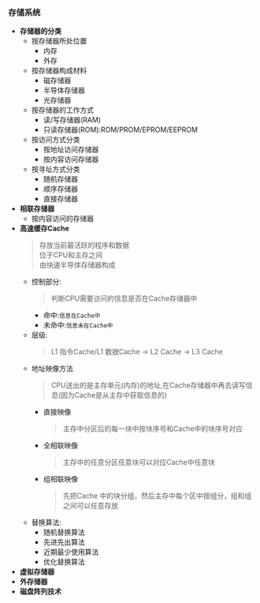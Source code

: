 ### 存储系统
  + **存储器的分类**
    + 按存储器所处位置
      + 内存
      + 外存
    + 按存储器构成材料
      + 磁存储器
      + 半导体存储器
      + 光存储器
    + 按存储器的工作方式
      + 读/写存储器(RAM)
      + 只读存储器(ROM):ROM/PROM/EPROM/EEPROM
    + 按访问方式分类
      + 按地址访问存储器
      + 按内容访问存储器
    + 按寻址方式分类
      + 随机存储器
      + 顺序存储器
      + 直接存储器
  + **相联存储器**
    + 按内容访问的存储器
  + **高速缓存Cache**
    > 存放当前最活跃的程序和数据</br>
    位于CPU和主存之间</br>
    由快速半导体存储器构成
    + 控制部分:
      > 判断CPU需要访问的信息是否在Cache存储器中
        + 命中:`信息在Cache中`
        + 未命中:`信息未在Cache中`
    + 层级:
      > L1 指令Cache/L1 数据Cache -> L2 Cache -> L3 Cache
    + 地址映像方法
      > CPU送出的是主存单元(内存)的地址,在Cache存储器中再去读写信息(因为Cache是从主存中获取信息的)
      + 直接映像
        > 主存中分区后的每一块中按块序号和Cache中的块序号对应
      + 全相联映像
        > 主存中的任意分区任意块可以对应Cache中任意块
      + 组相联映像
        > 先把Cache 中的块分组，然后主存中每个区中按组分，组和组之间可以任意存放
    + 替换算法:
      + 随机替换算法
      + 先进先出算法
      + 近期最少使用算法
      + 优化替换算法
  + **虚拟存储器**
  + **外存储器**
  + **磁盘阵列技术**
